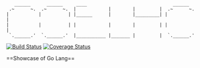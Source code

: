        ______      ______     ____                                ______
     .~      ~.  .~      ~.  |            |        |         |  .~      ~.  
    |           |          | |______      |        |_________| |          |
    |           |          | |            |        |         | |          |
     `.______.'  `.______.'  |___________ |_______ |         |  `.______.'  



[![Build Status](https://drone.io/github.com/tjackowiak/coelho/status.png)](https://drone.io/github.com/tjackowiak/coelho/latest)
[![Coverage Status](https://coveralls.io/repos/tjackowiak/coelho/badge.png?branch=master)](https://coveralls.io/r/tjackowiak/coelho?branch=master)

==Showcase of Go Lang==